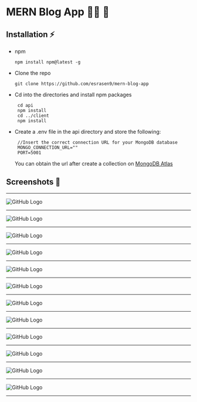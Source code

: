 # MERN Blog App 👩‍💻 🚀


## Installation ⚡

<ul>
<li>
<p>npm</p>
<pre>
<code>npm install npm@latest -g
</code></pre>
    </li>
    <li>
<p>Clone the repo</p>
<pre>
<code>git clone https://github.com/esrasen9/mern-blog-app</code>
</pre>
<li>
<p>Cd into the directories and install npm packages</p>
<pre>
<code> cd api </code>
<code> npm install</code>
<code> cd ../client</code>
<code> npm install</code>
</pre>
</li>
<li>
Create a .env file in the api directory and store the following:
<pre>
<code> //Insert the correct connection URL for your MongoDB database
 MONGO_CONNECTION_URL=""</code>
<code> PORT=5001</code>
</pre>
You can obtain the url after create a collection on 
<a target="_blank" href="https://www.mongodb.com/atlas/database">MongoDB Atlas</a>
</li>
</ul>

## Screenshots :camera_flash:
<hr>

![GitHub Logo](./screenshots/1.png)

<hr>

![GitHub Logo](./screenshots/2.png)

<hr>

![GitHub Logo](./screenshots/3.png)

<hr>

![GitHub Logo](./screenshots/4.png)

<hr>

![GitHub Logo](./screenshots/5.png)

<hr>

![GitHub Logo](./screenshots/6.png)

<hr>

![GitHub Logo](./screenshots/7.png)

<hr>

![GitHub Logo](./screenshots/8.png)

<hr>

![GitHub Logo](./screenshots/9.png)

<hr>

![GitHub Logo](./screenshots/10.png)

<hr>

![GitHub Logo](./screenshots/11.png)

<hr>

![GitHub Logo](./screenshots/12.png)

<hr>
